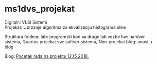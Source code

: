 # ms1dvs_projekat
Digitalni VLSI Sistemi\
Projekat: Ubrzanje algoritma za ekvalizaciju histograma slike

Struktura foldera:
	lab: programski kod sa druge lab vezbe
	hw: hardver sistema, Quartus projekat
	sw: softver sistema, Nios projekat
	blog: unosi u blog

Blog:
	[Pocetak rada na projektu	12.15.2018.](blog/01_pocetak_rada.md)
